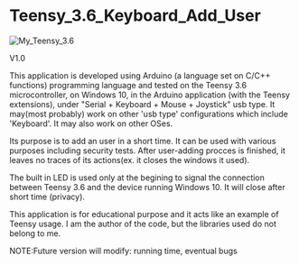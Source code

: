 # Teensy_3.6_Keyboard_Add_User


![My_Teensy_3.6](https://github.com/AndreiMsc/Teensy_3.6-Windows10-keyboard-Add_User/blob/master/My_Teensy_3.6.png)

V1.0

 This application is developed using Arduino (a language set on C/C++ functions) programming language and tested on the Teensy 3.6 microcontroller, on Windows 10, in the Arduino application (with the Teensy extensions), under "Serial + Keyboard + Mouse + Joystick" usb type. It may(most probably) work on other 'usb type' configurations which include 'Keyboard'. It may also work on other OSes.

 Its purpose is to add an user in a short time. It can be used with various purposes including security tests. After user-adding procces is finished, it leaves no traces of its actions(ex. it closes the windows it used).
 
 The built in LED is used only at the begining to signal the connection between Teensy 3.6 and the device running Windows 10. It will close after short time (privacy).
 
 This application is for educational purpose and it acts like an example of Teensy usage. I am the author of the code, but the libraries used do not belong to me.

NOTE:Future version will modify: running time, eventual bugs
